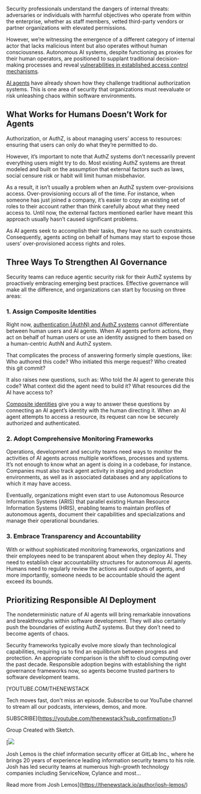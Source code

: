 Security professionals understand the dangers of internal threats: adversaries or individuals with harmful objectives who operate from within the enterprise, whether as staff members, vetted third-party vendors or partner organizations with elevated permissions.

However, we’re witnessing the emergence of a different category of internal actor that lacks malicious intent but also operates without human consciousness. Autonomous AI systems, despite functioning as proxies for their human operators, are positioned to supplant traditional decision-making processes and reveal [vulnerabilities in established access control mechanisms](https://thenewstack.io/ai-agents-are-a-security-ticking-time-bomb/).

[AI agents](https://thenewstack.io/ai-agents-a-comprehensive-introduction-for-developers/) have already shown how they challenge traditional authorization systems. This is one area of security that organizations must reevaluate or risk unleashing chaos within software environments.

## **What Works for Humans Doesn’t Work for Agents**

Authorization, or AuthZ, is about managing users’ access to resources: ensuring that users can only do what they’re permitted to do.

However, it’s important to note that AuthZ systems don’t necessarily prevent everything users might try to do. Most existing AuthZ systems are threat modeled and built on the assumption that external factors such as laws, social censure risk or habit will limit human misbehavior.

As a result, it isn’t usually a problem when an AuthZ system over-provisions access. Over-provisioning occurs all of the time. For instance, when someone has just joined a company, it’s easier to copy an existing set of roles to their account rather than think carefully about what they need access to. Until now, the external factors mentioned earlier have meant this approach usually hasn’t caused significant problems.

As AI agents seek to accomplish their tasks, they have no such constraints. Consequently, agents acting on behalf of humans may start to expose those users’ over-provisioned access rights and roles.

## Three Ways To Strengthen AI Governance

Security teams can reduce agentic security risk for their AuthZ systems by proactively embracing emerging best practices. Effective governance will make all the difference, and organizations can start by focusing on three areas:

### 1. Assign Composite Identities

Right now, [authentication (AuthN) and AuthZ systems](https://thenewstack.io/how-do-authentication-and-authorization-differ/) cannot differentiate between human users and AI agents. When AI agents perform actions, they act on behalf of human users or use an identity assigned to them based on a human-centric AuthN and AuthZ system.

That complicates the process of answering formerly simple questions, like: Who authored this code? Who initiated this merge request? Who created this git commit?

It also raises new questions, such as: Who told the AI agent to generate this code? What context did the agent need to build it? What resources did the AI have access to?

[Composite identities](https://docs.gitlab.com/development/ai_features/composite_identity/) give you a way to answer these questions by connecting an AI agent’s identity with the human directing it. When an AI agent attempts to access a resource, its request can now be securely authorized and authenticated.

### 2. Adopt Comprehensive Monitoring Frameworks

Operations, development and security teams need ways to monitor the activities of AI agents across multiple workflows, processes and systems. It’s not enough to know what an agent is doing in a codebase, for instance. Companies must also track agent activity in staging and production environments, as well as in associated databases and any applications to which it may have access.

Eventually, organizations might even start to use Autonomous Resource Information Systems (ARIS) that parallel existing Human Resource Information Systems (HRIS), enabling teams to maintain profiles of autonomous agents, document their capabilities and specializations and manage their operational boundaries.

### 3. Embrace Transparency and Accountability

With or without sophisticated monitoring frameworks, organizations and their employees need to be transparent about when they deploy AI. They need to establish clear accountability structures for autonomous AI agents. Humans need to regularly review the actions and outputs of agents, and more importantly, someone needs to be accountable should the agent exceed its bounds.

## **Prioritizing Responsible AI Deployment**

The nondeterministic nature of AI agents will bring remarkable innovations and breakthroughs within software development. They will also certainly push the boundaries of existing AuthZ systems. But they don’t need to become agents of chaos.

Security frameworks typically evolve more slowly than technological capabilities, requiring us to find an equilibrium between progress and protection. An appropriate comparison is the shift to cloud computing over the past decade. Responsible adoption begins with establishing the right governance frameworks now, so agents become trusted partners to software development teams.

[YOUTUBE.COM/THENEWSTACK

Tech moves fast, don't miss an episode. Subscribe to our YouTube
channel to stream all our podcasts, interviews, demos, and more.

SUBSCRIBE](https://youtube.com/thenewstack?sub_confirmation=1)

Group
Created with Sketch.

[![](https://thenewstack.io/wp-content/uploads/2025/03/af8914a1-cropped-fcbb0ca2-josh-lemos-600x600.jpeg)

Josh Lemos is the chief information security officer at GitLab Inc., where he brings 20 years of experience leading information security teams to his role. Josh has led security teams at numerous high-growth technology companies including ServiceNow, Cylance and most...

Read more from Josh Lemos](https://thenewstack.io/author/josh-lemos/)